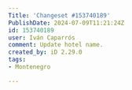 ```yaml
---
Title: 'Changeset #153740189'
PublishDate: 2024-07-09T11:21:24Z
id: 153740189
user: Iván Caparrós
comment: Update hotel name.
created_by: iD 2.29.0
tags:
- Montenegro

---
```

